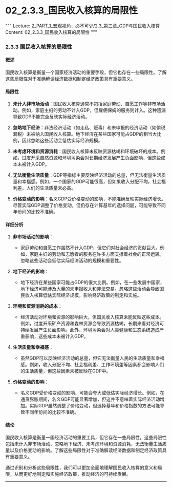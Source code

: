 # 02_2.3.3_国民收入核算的局限性

"""
Lecture: 2_PART_1_宏观视角，必不可少/2.3_第三章_GDP与国民收入核算
Content: 02_2.3.3_国民收入核算的局限性
"""

### 2.3.3 国民收入核算的局限性

#### 概述

国民收入核算是衡量一个国家经济活动的重要手段，但它也存在一些局限性。了解这些局限性对于准确解读经济数据和制定经济政策具有重要意义。

#### 局限性

1. **未计入非市场活动**：国民收入核算通常不包括家庭劳动、自愿工作等非市场活动。例如，家庭主妇的劳动不计入GDP，但雇佣保姆的服务则计入。这种遗漏导致GDP不能完全反映实际经济活动。

2. **忽略地下经济**：非法经济活动（如走私、贩毒）和未申报的经济活动（如偷税漏税）未被纳入国民收入核算。地下经济在某些国家可能占GDP的相当大比例，因此忽略这些活动会低估实际经济规模。

3. **未考虑环境和资源消耗**：国民收入核算未反映资源枯竭和环境破坏的成本。例如，过度开采自然资源和环境污染会对长期经济发展产生负面影响，但这些成本未被计入GDP。

4. **无法衡量生活质量**：GDP等指标主要反映经济活动的总量，但无法衡量生活质量和幸福感。例如，一个国家的GDP可能很高，但如果收入分配不均，社会福利差，人们的生活质量未必高。

5. **价格变动的影响**：名义GDP受价格变动的影响，不能准确反映实际经济增长。尽管实际GDP调整了价格变动，但仍存在计算基年的选择问题，可能导致不同年份间的比较不准确。

#### 详细分析

1. **非市场活动的影响**：
   - 家庭劳动和自愿工作虽然不计入GDP，但它们对社会经济的贡献巨大。例如，家庭主妇的劳动和志愿者的服务在许多方面支撑着社会的正常运转。忽略这些活动会低估实际经济活动的规模和重要性。

2. **地下经济的影响**：
   - 地下经济在某些国家可能占GDP的很大比例。例如，在一些发展中国家，地下经济可能涉及大量的未申报收入和非法交易。忽略这些活动会导致国民收入核算低估实际经济规模，影响经济政策的制定和实施。

3. **环境和资源消耗的成本**：
   - 经济活动对环境和资源的影响巨大，但国民收入核算未能反映这些成本。例如，过度开采矿产资源和森林资源会导致资源枯竭，长期来看对经济可持续发展产生负面影响。此外，环境污染会对人类健康和生态系统造成严重影响，这些成本未被计入GDP。

4. **生活质量和幸福感**：
   - 虽然GDP可以反映经济活动的总量，但它无法衡量人民的生活质量和幸福感。例如，收入分配不均、社会福利差、工作环境差等因素都会影响人们的生活质量，但这些因素未被反映在GDP中。

5. **价格变动的影响**：
   - 名义GDP受价格变动的影响，可能会夸大或低估实际经济增长。例如，在通货膨胀期间，名义GDP可能显著增加，但这并不意味着实际经济活动增加。实际GDP虽然调整了价格变动，但选择基年和价格指数的方法可能导致不同年份间的比较不准确。

#### 结论

国民收入核算是衡量一国经济活动的重要工具，但它存在一些局限性。这些局限性包括未计入非市场活动、忽略地下经济、未考虑环境和资源消耗、无法衡量生活质量以及价格变动的影响。了解这些局限性对于准确解读经济数据和制定经济政策具有重要意义。

通过识别和分析这些局限性，我们可以更加全面地理解国民收入核算的意义和局限，从而更好地制定和实施经济政策，推动经济的可持续发展。

---
